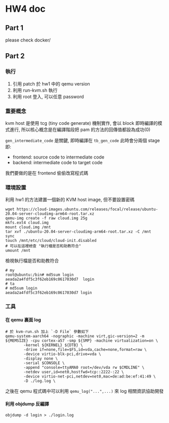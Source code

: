# HW4 doc

## Part 1

please check docker/

## Part 2

### 執行

1. 引用 patch 於 hw1 中的 qemu version
2. 利用 run-kvm.sh 執行
3. 利用 root 登入, 可以任意 password

### 重要概念

kvm host 是使用 tcg (tiny code generate) 機制實作, 會以 block 即時編譯的模式進行, 所以核心概念是在編譯階段把 pam 的方法的回傳值都設為成功(0)

`gen_intermediate_code` 是關鍵, 即時編譯在 `tb_gen_code` 此時會分兩個 stage
即:

- frontend: source code to intermediate code
- backend: intermediate code to target code

我們要做的是在 frontend 偷偷改寫程式碼

### 環境設置

利用 hw1 的方法建置一個新的 KVM host image, 但不要設置密碼

```
wget https://cloud-images.ubuntu.com/releases/focal/release/ubuntu-20.04-server-cloudimg-arm64-root.tar.xz
qemu-img create -f raw cloud.img 25g
mkfs.ext4 cloud.img
mount cloud.img /mnt
tar xvf ./ubuntu-20.04-server-cloudimg-arm64-root.tar.xz -C /mnt
sync
touch /mnt/etc/cloud/cloud-init.disabled
# 可以在這裡檢查 "執行檔是否和助教符合"
umount /mnt
```

檢視執行檔是否和助教符合

```
# my
root@ubuntu:/bin# md5sum login
aeada2a4fdf5c3f62eb169c0617030d7  login
# ta
# md5sum login
aeada2a4fdf5c3f62eb169c0617030d7 login
```

### 工具

#### 在 qemu 裏面 log

```
# 於 kvm-run.sh 加上 `-D File` 參數如下
qemu-system-aarch64 -nographic -machine virt,gic-version=2 -m ${MEMSIZE} -cpu cortex-a57 -smp ${SMP} -machine virtualization=on \
        -kernel ${KERNEL} ${DTB} \
        -drive if=none,file=$FS,id=vda,cache=none,format=raw \
        -device virtio-blk-pci,drive=vda \
        -display none \
        -serial $CONSOLE \
        -append "console=ttyAMA0 root=/dev/vda rw $CMDLINE" \
        -netdev user,id=net0,hostfwd=tcp::2222-:22 \
        -device virtio-net-pci,netdev=net0,mac=de:ad:be:ef:41:49 \
        -D ./log.log \
```

之後在 qemu 程式碼中可以利用 `qemu_log("...",...)` 來 log 相關資訊協助開發

#### 利用 objdump 反編譯

```
objdump -d login > ./login.log
```
